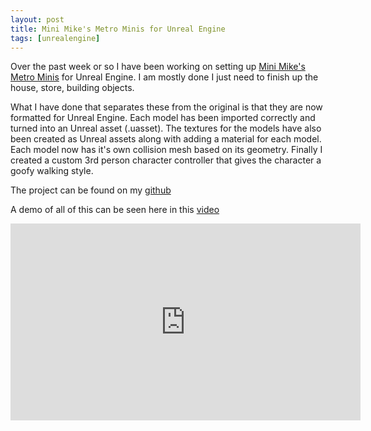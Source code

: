 ```yaml
---
layout: post
title: Mini Mike's Metro Minis for Unreal Engine
tags: [unrealengine]
---
```


Over the past week or so I have been working on setting up [Mini Mike's Metro Minis](http://mikelovesrobots.github.io/mmmm/) for Unreal Engine. I am mostly done I just need to finish up the house, store, building objects.

What I have done that separates these from the original is that they are now formatted for Unreal Engine. Each model has been imported correctly and turned into an Unreal asset (.uasset). The textures for the models have also been created as Unreal assets along with adding a material for each model. Each model now has it's own collision mesh based on its geometry. Finally I created a custom 3rd person character controller that gives the character a goofy walking style.

The project can be found on my [github](https://github.com/jamolnng/mmmm)

A demo of all of this can be seen here in this [video](https://youtu.be/v4JX-m5XHcw)

<iframe width="560" height="315" src="https://www.youtube.com/embed/v4JX-m5XHcw" frameborder="0" allowfullscreen></iframe>